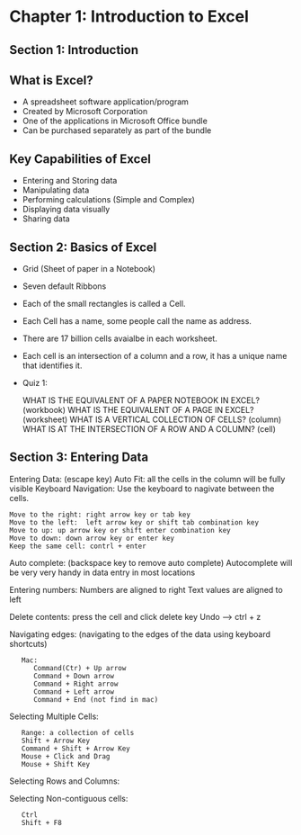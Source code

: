 # Chapter 1: Introduction to Excel

## Section 1: Introduction

## What is Excel?

  * A spreadsheet software application/program
  * Created by Microsoft Corporation
  * One of the applications in Microsoft Office bundle
  * Can be purchased separately as part of the bundle
  
## Key Capabilities of Excel

 * Entering and Storing data
 * Manipulating data
 * Performing calculations (Simple and Complex)
 * Displaying data visually
 * Sharing data

## Section 2: Basics of Excel

  * Grid (Sheet of paper in a Notebook)
  * Seven default Ribbons

  * Each of the small rectangles is called a Cell. 
  * Each Cell has a name, some people call the name as address.
  * There are 17 billion cells avaialbe in each worksheet.
  * Each cell is an intersection of a column and a row, it has a unique name that identifies it.

  * Quiz 1:

     WHAT IS THE EQUIVALENT OF A PAPER NOTEBOOK IN EXCEL? (workbook)
     WHAT IS THE EQUIVALENT OF A PAGE IN EXCEL? (worksheet)
     WHAT IS A VERTICAL COLLECTION OF CELLS? (column)
     WHAT IS AT THE INTERSECTION OF A ROW AND A COLUMN? (cell)

## Section 3: Entering Data

  Entering Data: (escape key)
  Auto Fit: all the cells in the column will be fully visible
  Keyboard Navigation: Use the keyboard to nagivate between the cells.

    Move to the right: right arrow key or tab key
    Move to the left:  left arrow key or shift tab combination key
    Move to up: up arrow key or shift enter combination key
    Move to down: down arrow key or enter key
    Keep the same cell: contrl + enter
    
  Auto complete:  (backspace key to remove auto complete)
       Autocomplete will be very very handy in data entry in most locations 
    
  Entering numbers: 
       Numbers are aligned to right
       Text values are aligned to left
    
  Delete contents:
       press the cell and click delete key
       Undo --> ctrl + z

  Navigating edges: (navigating to the edges of the data using keyboard shortcuts)
   
       Mac: 
          Command(Ctr) + Up arrow
          Command + Down arrow
          Command + Right arrow
          Command + Left arrow
          Command + End (not find in mac)
       
 Selecting Multiple Cells:
      
       Range: a collection of cells
       Shift + Arrow Key
       Command + Shift + Arrow Key
       Mouse + Click and Drag
       Mouse + Shift Key
       
 Selecting Rows and Columns:    
     
  
 Selecting Non-contiguous cells:
 
       Ctrl
       Shift + F8
       
